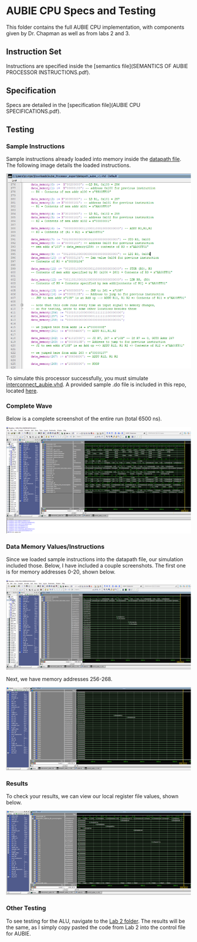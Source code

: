 # AUBIE CPU Specs and Testing
This folder contains the full AUBIE CPU implementation, with components given by Dr. Chapman as well as from labs 2 and 3.

## Instruction Set
Instructions are specified inside the [semantics file](SEMANTICS OF AUBIE PROCESSOR INSTRUCTIONS.pdf).

## Specification
Specs are detailed in the [specification file](AUBIE CPU SPECIFICATIONS.pdf).

## Testing
### Sample Instructions
Sample instructions already loaded into memory inside the [datapath file](datapath_aubie_v1.vhd). The following image details the loaded instructions.

![sample instructions](https://github.com/jcwynar/COMP4300/blob/main/Lab4/TestingScreenshots/DataMemoryValues.PNG)

To simulate this processor successfully, you must simulate [interconnect_aubie.vhd](interconnect_aubie.vhd).
A provided sample .do file is included in this repo, located [here](aubie.do).

### Complete Wave
Below is a complete screenshot of the entire run (total 6500 ns).

![complete wave](https://github.com/jcwynar/COMP4300/blob/main/Lab4/TestingScreenshots/CompleteWave(t0-t6500).PNG)

### Data Memory Values/Instructions
Since we loaded sample instructions into the datapath file, our simulation included those. Below, I have included a couple screenshots.
The first one is for memory addresses 0-20, shown below.

![0-20](https://github.com/jcwynar/COMP4300/blob/main/Lab4/TestingScreenshots/DataMemoryAddresses(0-20).PNG)

Next, we have memory addresses 256-268.

![256-268](https://github.com/jcwynar/COMP4300/blob/main/Lab4/TestingScreenshots/DataMemoryAddresses(256-268).PNG)

### Results
To check your results, we can view our local register file values, shown below.

![reg file values](https://github.com/jcwynar/COMP4300/blob/main/Lab4/TestingScreenshots/RegFileValues.PNG)

### Other Testing
To see testing for the ALU, navigate to the [Lab 2 folder](../Lab2). The results will be the same, as I simply copy pasted
the code from Lab 2 into the control file for AUBIE.
